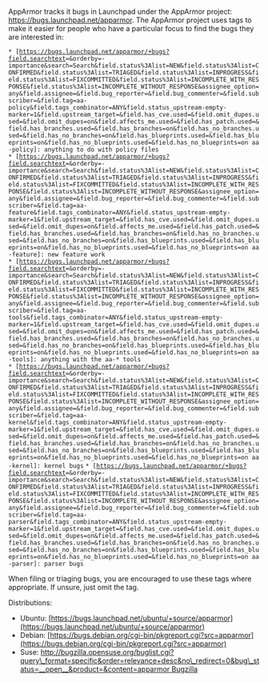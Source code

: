 AppArmor tracks it bugs in Launchpad under the AppArmor project:
<https://bugs.launchpad.net/apparmor>. The AppArmor project uses tags
to make it easier for people who have a particular focus to find the
bugs they are interested in:

`* [`[`https://bugs.launchpad.net/apparmor/+bugs?field.searchtext`](https://bugs.launchpad.net/apparmor/+bugs?field.searchtext)`=&orderby=-importance&search=Search&field.status%3Alist=NEW&field.status%3Alist=CONFIRMED&field.status%3Alist=TRIAGED&field.status%3Alist=INPROGRESS&field.status%3Alist=FIXCOMMITTED&field.status%3Alist=INCOMPLETE_WITH_RESPONSE&field.status%3Alist=INCOMPLETE_WITHOUT_RESPONSE&assignee_option=any&field.assignee=&field.bug_reporter=&field.bug_commenter=&field.subscriber=&field.tag=aa-policy&field.tags_combinator=ANY&field.status_upstream-empty-marker=1&field.upstream_target=&field.has_cve.used=&field.omit_dupes.used=&field.omit_dupes=on&field.affects_me.used=&field.has_patch.used=&field.has_branches.used=&field.has_branches=on&field.has_no_branches.used=&field.has_no_branches=on&field.has_blueprints.used=&field.has_blueprints=on&field.has_no_blueprints.used=&field.has_no_blueprints=on aa-policy]: anything to do with policy files`
`* [`[`https://bugs.launchpad.net/apparmor/+bugs?field.searchtext`](https://bugs.launchpad.net/apparmor/+bugs?field.searchtext)`=&orderby=-importance&search=Search&field.status%3Alist=NEW&field.status%3Alist=CONFIRMED&field.status%3Alist=TRIAGED&field.status%3Alist=INPROGRESS&field.status%3Alist=FIXCOMMITTED&field.status%3Alist=INCOMPLETE_WITH_RESPONSE&field.status%3Alist=INCOMPLETE_WITHOUT_RESPONSE&assignee_option=any&field.assignee=&field.bug_reporter=&field.bug_commenter=&field.subscriber=&field.tag=aa-feature&field.tags_combinator=ANY&field.status_upstream-empty-marker=1&field.upstream_target=&field.has_cve.used=&field.omit_dupes.used=&field.omit_dupes=on&field.affects_me.used=&field.has_patch.used=&field.has_branches.used=&field.has_branches=on&field.has_no_branches.used=&field.has_no_branches=on&field.has_blueprints.used=&field.has_blueprints=on&field.has_no_blueprints.used=&field.has_no_blueprints=on aa-feature]: new feature work`
`* [`[`https://bugs.launchpad.net/apparmor/+bugs?field.searchtext`](https://bugs.launchpad.net/apparmor/+bugs?field.searchtext)`=&orderby=-importance&search=Search&field.status%3Alist=NEW&field.status%3Alist=CONFIRMED&field.status%3Alist=TRIAGED&field.status%3Alist=INPROGRESS&field.status%3Alist=FIXCOMMITTED&field.status%3Alist=INCOMPLETE_WITH_RESPONSE&field.status%3Alist=INCOMPLETE_WITHOUT_RESPONSE&assignee_option=any&field.assignee=&field.bug_reporter=&field.bug_commenter=&field.subscriber=&field.tag=aa-tools&field.tags_combinator=ANY&field.status_upstream-empty-marker=1&field.upstream_target=&field.has_cve.used=&field.omit_dupes.used=&field.omit_dupes=on&field.affects_me.used=&field.has_patch.used=&field.has_branches.used=&field.has_branches=on&field.has_no_branches.used=&field.has_no_branches=on&field.has_blueprints.used=&field.has_blueprints=on&field.has_no_blueprints.used=&field.has_no_blueprints=on aa-tools]: anything with the aa-* tools`
`* [`[`https://bugs.launchpad.net/apparmor/+bugs?field.searchtext`](https://bugs.launchpad.net/apparmor/+bugs?field.searchtext)`=&orderby=-importance&search=Search&field.status%3Alist=NEW&field.status%3Alist=CONFIRMED&field.status%3Alist=TRIAGED&field.status%3Alist=INPROGRESS&field.status%3Alist=FIXCOMMITTED&field.status%3Alist=INCOMPLETE_WITH_RESPONSE&field.status%3Alist=INCOMPLETE_WITHOUT_RESPONSE&assignee_option=any&field.assignee=&field.bug_reporter=&field.bug_commenter=&field.subscriber=&field.tag=aa-kernel&field.tags_combinator=ANY&field.status_upstream-empty-marker=1&field.upstream_target=&field.has_cve.used=&field.omit_dupes.used=&field.omit_dupes=on&field.affects_me.used=&field.has_patch.used=&field.has_branches.used=&field.has_branches=on&field.has_no_branches.used=&field.has_no_branches=on&field.has_blueprints.used=&field.has_blueprints=on&field.has_no_blueprints.used=&field.has_no_blueprints=on aa-kernel]: kernel bugs`
`* [`[`https://bugs.launchpad.net/apparmor/+bugs?field.searchtext`](https://bugs.launchpad.net/apparmor/+bugs?field.searchtext)`=&orderby=-importance&search=Search&field.status%3Alist=NEW&field.status%3Alist=CONFIRMED&field.status%3Alist=TRIAGED&field.status%3Alist=INPROGRESS&field.status%3Alist=FIXCOMMITTED&field.status%3Alist=INCOMPLETE_WITH_RESPONSE&field.status%3Alist=INCOMPLETE_WITHOUT_RESPONSE&assignee_option=any&field.assignee=&field.bug_reporter=&field.bug_commenter=&field.subscriber=&field.tag=aa-parser&field.tags_combinator=ANY&field.status_upstream-empty-marker=1&field.upstream_target=&field.has_cve.used=&field.omit_dupes.used=&field.omit_dupes=on&field.affects_me.used=&field.has_patch.used=&field.has_branches.used=&field.has_branches=on&field.has_no_branches.used=&field.has_no_branches=on&field.has_blueprints.used=&field.has_blueprints=on&field.has_no_blueprints.used=&field.has_no_blueprints=on aa-parser]: parser bugs`

When filing or triaging bugs, you are encouraged to use these tags
where appropriate. If unsure, just omit the tag.

Distributions:

* Ubuntu: [https://bugs.launchpad.net/ubuntu/+source/apparmor](https://bugs.launchpad.net/ubuntu/+source/apparmor)
* Debian: [https://bugs.debian.org/cgi-bin/pkgreport.cgi?src=apparmor](https://bugs.debian.org/cgi-bin/pkgreport.cgi?src=apparmor)
* Suse: [http://bugzilla.opensuse.org/buglist.cgi?query\_format=specific&order=relevance+desc&no\_redirect=0&bug\_status=__open__&product=&content=apparmor Bugzilla](http://bugzilla.opensuse.org/buglist.cgi?query_format=specific&order=relevance+desc&no_redirect=0&bug_status=__open__&product=&content=apparmor)
